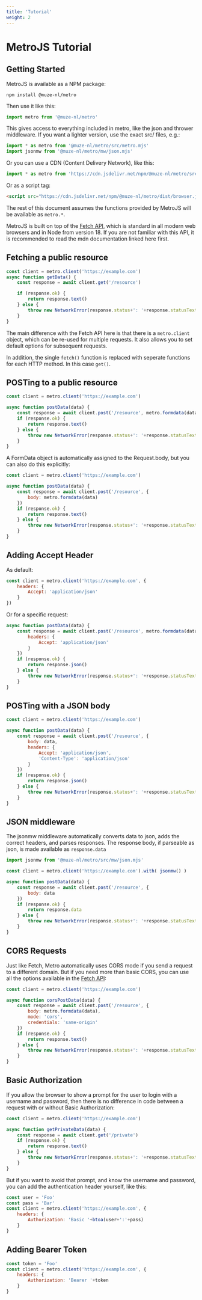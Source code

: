 ```yaml
---
title: 'Tutorial'
weight: 2
---
```

# MetroJS Tutorial

## Getting Started

MetroJS is available as a NPM package:

```shell
npm install @muze-nl/metro
```

Then use it like this:
```javascript
import metro from '@muze-nl/metro'
```

This gives access to everything included in metro, like the json and thrower middleware. If you want a lighter version, use the exact src/ files, e.g.:

```javascript
import * as metro from '@muze-nl/metro/src/metro.mjs'
import jsonmw from '@muze-nl/metro/mw/json.mjs'
```

Or you can use a CDN (Content Delivery Network), like this:
```javascript
import * as metro from 'https://cdn.jsdelivr.net/npm/@muze-nl/metro/src/metro.mjs'
```

Or as a script tag:
```html
<script src="https://cdn.jsdelivr.net/npm/@muze-nl/metro/dist/browser.js"></script>
```

The rest of this document assumes the functions provided by MetroJS will be available as `metro.*`.

MetroJS is built on top of the [Fetch API](https://developer.mozilla.org/en-US/docs/Web/API/Fetch_API), which is standard in all modern web browsers and in Node from version 18. If you are not familiar with this API, it is recommended to read the mdn documentation linked here first.

## Fetching a public resource

```javascript
const client = metro.client('https://example.com')
async function getData() {
	const response = await client.get('/resource')

	if (response.ok) {
		return response.text()
	} else {
		throw new NetworkError(response.status+': '+response.statusText)
	}
}
```

The main difference with the Fetch API here is that there is a `metro.client` object, which can be re-used for multiple requests. It also allows you to set default options for subsequent requests.

In addition, the single `fetch()` function is replaced with seperate functions for each HTTP method. In this case `get()`.

## POSTing to a public resource

```javascript
const client = metro.client('https://example.com')

async function postData(data) {
	const response = await client.post('/resource', metro.formdata(data))
	if (response.ok) {
		return response.text()
	} else {
		throw new NetworkError(response.status+': '+response.statusText)
	}
}
```

A FormData object is automatically assigned to the Request.body, but you can also do this explicitly:

```javascript
const client = metro.client('https://example.com')

async function postData(data) {
	const response = await client.post('/resource', {
		body: metro.formdata(data)
	})
	if (response.ok) {
		return response.text()
	} else {
		throw new NetworkError(response.status+': '+response.statusText)
	}
}
```

## Adding Accept Header

As default:

```javascript
const client = metro.client('https://example.com', {
	headers: {
		Accept: 'application/json'
	}
})
```

Or for a specific request:

```javascript
async function postData(data) {
	const response = await client.post('/resource', metro.formdata(data), {
		headers: {
			Accept: 'application/json'
		}
	})
	if (response.ok) {
		return response.json()
	} else {
		throw new NetworkError(response.status+': '+response.statusText)
	}
}
```

## POSTing with a JSON body

```javascript
const client = metro.client('https://example.com')

async function postData(data) {
	const response = await client.post('/resource', {
		body: data,
		headers: {
			Accept: 'application/json',
			'Content-Type': 'application/json'
		}
	})
	if (response.ok) {
		return response.json()
	} else {
		throw new NetworkError(response.status+': '+response.statusText)
	}
}
```

## JSON middleware

The jsonmw middleware automatically converts data to json, adds the correct headers, and parses responses.
The response body, if parseable as json, is made available as `response.data`

```javascript
import jsonmw from '@muze-nl/metro/src/mw/json.mjs'

const client = metro.client('https://example.com').with( jsonmw() )

async function postData(data) {
	const response = await client.post('/resource', {
		body: data
	})
	if (response.ok) {
		return response.data
	} else {
		throw new NetworkError(response.status+': '+response.statusText)
	}
}
```

## CORS Requests

Just like Fetch, Metro automatically uses CORS mode if you send a request to a different domain. But if you need more than basic CORS, you can use all the options available in the [Fetch API](https://developer.mozilla.org/en-US/docs/Web/API/Fetch_API):

```javascript
const client = metro.client('https://example.com')

async function corsPostData(data) {
	const response = await client.post('/resource', {
		body: metro.formdata(data),
		mode: 'cors',
		credentials: 'same-origin'
	})
	if (response.ok) {
		return response.text()
	} else {
		throw new NetworkError(response.status+': '+response.statusText)
	}
}
```

## Basic Authorization

If you allow the browser to show a prompt for the user to login with a username and password, then there is no difference in code between a request with or without Basic Authorization:

```javascript
const client = metro.client('https://example.com')

async function getPrivateData(data) {
	const response = await client.get('/private')
	if (response.ok) {
		return response.text()
	} else {
		throw new NetworkError(response.status+': '+response.statusText)
	}
}
```

But if you want to avoid that prompt, and know the username and password, you can add the authentication header yourself, like this:

```javascript
const user = 'Foo'
const pass = 'Bar'
const client = metro.client('https://example.com', {
	headers: {
		Authorization: 'Basic '+btoa(user+':'+pass)
	}
}
````

## Adding Bearer Token

```javascript
const token = 'Foo'
const client = metro.client('https://example.com', {
	headers: {
		Authorization: 'Bearer '+token
	}
}
````
